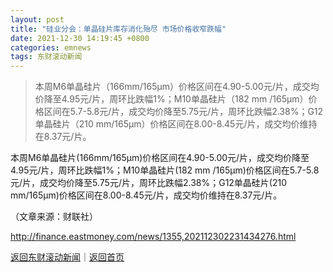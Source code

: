 ```yaml
---
layout: post
title: "硅业分会：单晶硅片库存消化殆尽 市场价格收窄跌幅"
date: 2021-12-30 14:19:45 +0800
categories: emnews
tags: 东财滚动新闻
---
```

> 本周M6单晶硅片（166mm/165μm）价格区间在4.90-5.00元/片，成交均价降至4.95元/片，周环比跌幅1%；M10单晶硅片（182 mm /165μm）价格区间在5.7-5.8元/片，成交均价降至5.75元/片，周环比跌幅2.38%；G12单晶硅片（210 mm/165μm）价格区间在8.00-8.45元/片，成交均价维持在8.37元/片。

<p>本周M6单晶硅片(166mm/165μm)价格区间在4.90-5.00元/片，成交均价降至4.95元/片，周环比跌幅1%；M10单晶硅片(182 mm /165μm)价格区间在5.7-5.8元/片，成交均价降至5.75元/片，周环比跌幅2.38%；G12单晶硅片(210 mm/165μm)价格区间在8.00-8.45元/片，成交均价维持在8.37元/片。 </p><p class="em_media">（文章来源：财联社）</p>

<http://finance.eastmoney.com/news/1355,202112302231434276.html>

[返回东财滚动新闻](//finews.withounder.com/emnews/)｜[返回首页](//finews.withounder.com/)